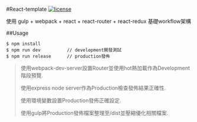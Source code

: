 #React-template [![license](https://img.shields.io/github/license/totofish/react-template.svg?style=flat-square)]()

使用 gulp + webpack + react + react-router + react-redux 基礎workflow架構



##Usage

```shell
$ npm install
$ npm run dev          // development開發測試
$ npm run release      // production發佈

```


> 使用webpack-dev-server設置Router並使用hot熱加載作為Development階段預覽.
>
> 使用express node server作為Production檢查發佈結果正確性.
>
> 使用環境變數設置Production發佈正確設定.
>
> 使用gulp將Production發佈檔案整理至/dist並壓縮優化相關檔案.

